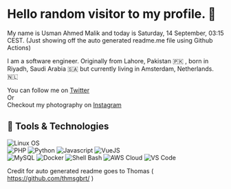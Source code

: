 # Hello random visitor to my profile. :wave:

My name is Usman Ahmed Malik and today is Saturday, 14 September, 03:15 CEST. 
(Just showing off the auto generated readme.me file using Github Actions)

I am a software engineer. Originally from Lahore, Pakistan :pakistan: , born in Riyadh, Saudi Arabia :saudi_arabia: but currently living in Amsterdam, Netherlands. :netherlands:

You can follow me on [Twitter]  
Or  
Checkout my photography on [Instagram]

<!-- links social media accounts -->
[Twitter]: https://www.twitter.com/usmanahmedmalik/
[Instagram]: https://www.instagram.com/uzi.in.the.wild/

## :toolbox: Tools & Technologies

![Linux OS](https://img.shields.io/badge/OS-Linux-informational?style=flat&logo=linux&logoColor=white&color=2bbc8a)  
![PHP](https://img.shields.io/badge/Code-Php-informational?style=flat&logo=php&logoColor=white&color=2bbc8a)
![Python](https://img.shields.io/badge/Code-Python-informational?style=flat&logo=python&logoColor=white&color=2bbc8a)
![Javascript](https://img.shields.io/badge/Code-JavaScript-informational?style=flat&logo=javascript&logoColor=white&color=2bbc8a)
![VueJS](https://img.shields.io/badge/Code-Vue-informational?style=flat&logo=vue.js&logoColor=white&color=2bbc8a)  
![MySQL](https://img.shields.io/badge/Tools-Mysql-informational?style=flat&logo=mysql&logoColor=white&color=2bbc8a)
![Docker](https://img.shields.io/badge/Tools-Docker-informational?style=flat&logo=docker&logoColor=white&color=2bbc8a)
![Shell Bash](https://img.shields.io/badge/Shell-Bash-informational?style=flat&logo=gnu-bash&logoColor=white&color=2bbc8a)
![AWS Cloud](https://img.shields.io/badge/Cloud-aws-informational?style=flat&logo=aws&logoColor=white&color=2bbc8a)
![VS Code](https://img.shields.io/badge/visualstudiocode-badge-blue.svg?logo=visual-studio-code&logoColor=white&color=2bbc8a)

Credit for auto generated readme goes to Thomas ( https://github.com/thmsgbrt/ )

